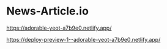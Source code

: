 # News-Article.io

https://adorable-yeot-a7b9e0.netlify.app/

https://deploy-preview-1--adorable-yeot-a7b9e0.netlify.app/
